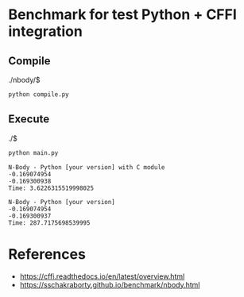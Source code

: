 # Benchmark for test Python + CFFI integration

## Compile

./nbody/$
```bash
python compile.py
```

## Execute

./$
```bash
python main.py
```
```console
N-Body - Python [your version] with C module
-0.169074954
-0.169300938
Time: 3.6226315519998025

N-Body - Python [your version]
-0.169074954
-0.169300937
Time: 287.7175698539995
```

# References

- https://cffi.readthedocs.io/en/latest/overview.html
- https://sschakraborty.github.io/benchmark/nbody.html
